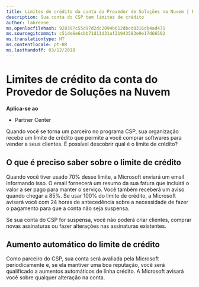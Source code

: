 ```yaml
---
title: Limites de crédito da conta do Provedor de Soluções na Nuvem | Partner Center
description: Sua conta do CSP tem limites de crédito
author: labrenne
ms.openlocfilehash: 928397c55d97d2dc2094b612dbcd8316db4ad471
ms.sourcegitcommit: c51de6e6cbb71d11d31af21943583e9e17d66502
ms.translationtype: HT
ms.contentlocale: pt-BR
ms.lasthandoff: 03/12/2018
---
```

# <a name="cloud-solution-provider-account-credit-limits"></a>Limites de crédito da conta do Provedor de Soluções na Nuvem

**Aplica-se ao**

- Partner Center

Quando você se torna um parceiro no programa CSP, sua organização recebe um limite de crédito que permite a você comprar softwares para vender a seus clientes. É possível descobrir qual é o limite de crédito?

## <a name="what-you-need-to-know-about-your-credit-limit"></a>O que é preciso saber sobre o limite de crédito 

Quando você tiver usado 70% desse limite, a Microsoft enviará um email informando isso. O email fornecerá um resumo da sua fatura que incluirá o valor a ser pago para manter o serviço. Você também receberá um aviso quando chegar a 85%. Se usar 100% do limite de crédito, a Microsoft avisará você com 24 horas de antecedência sobre a necessidade de fazer o pagamento para que a conta não seja suspensa. 

Se sua conta do CSP for suspensa, você não poderá criar clientes, comprar novas assinaturas ou fazer alterações nas assinaturas existentes.

## <a name="automatic-credit-limit-increase"></a>Aumento automático do limite de crédito

Como parceiro do CSP, sua conta será avaliada pela Microsoft periodicamente e, se ela mantiver uma boa reputação, você será qualificado a aumentos automáticos de linha crédito. A Microsoft avisará você sobre qualquer alteração na conta.